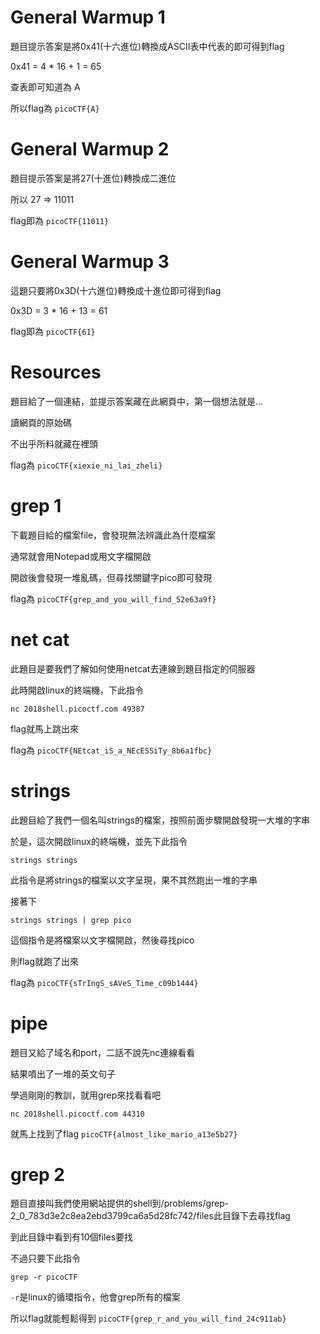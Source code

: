 # General Warmup 1
題目提示答案是將0x41(十六進位)轉換成ASCII表中代表的即可得到flag

0x41 = 4 * 16 + 1 = 65

查表即可知道為 A

所以flag為 `picoCTF{A}`

# General Warmup 2
題目提示答案是將27(十進位)轉換成二進位

所以 27 => 11011

flag即為 `picoCTF{11011}`

# General Warmup 3
這題只要將0x3D(十六進位)轉換成十進位即可得到flag

0x3D = 3 * 16 + 13 = 61

flag即為 `picoCTF{61}`

# Resources
題目給了一個連結，並提示答案藏在此網頁中，第一個想法就是...

讀網頁的原始碼

不出乎所料就藏在裡頭

flag為 `picoCTF{xiexie_ni_lai_zheli}`

# grep 1
下載題目給的檔案file，會發現無法辨識此為什麼檔案

通常就會用Notepad或用文字檔開啟

開啟後會發現一堆亂碼，但尋找關鍵字pico即可發現

flag為 `picoCTF{grep_and_you_will_find_52e63a9f}`

# net cat 
此題目是要我們了解如何使用netcat去連線到題目指定的伺服器

此時開啟linux的終端機，下此指令

`nc 2018shell.picoctf.com 49387`

flag就馬上跳出來

flag為 `picoCTF{NEtcat_iS_a_NEcESSiTy_8b6a1fbc}`

# strings
此題目給了我們一個名叫strings的檔案，按照前面步驟開啟發現一大堆的字串

於是，這次開啟linux的終端機，並先下此指令

`strings strings`

此指令是將strings的檔案以文字呈現，果不其然跑出一堆的字串

接著下

`strings strings | grep pico`

這個指令是將檔案以文字檔開啟，然後尋找pico

則flag就跑了出來

flag為 `picoCTF{sTrIngS_sAVeS_Time_c09b1444}`

# pipe
題目又給了域名和port，二話不說先nc連線看看

結果噴出了一堆的英文句子

學過剛剛的教訓，就用grep來找看看吧

`nc 2018shell.picoctf.com 44310`

就馬上找到了flag `picoCTF{almost_like_mario_a13e5b27}`

# grep 2
題目直接叫我們使用網站提供的shell到/problems/grep-2_0_783d3e2c8ea2ebd3799ca6a5d28fc742/files此目錄下去尋找flag

到此目錄中看到有10個files要找

不過只要下此指令

`grep -r picoCTF`

`-r`是linux的循環指令，他會grep所有的檔案

所以flag就能輕鬆得到 `picoCTF{grep_r_and_you_will_find_24c911ab}`
